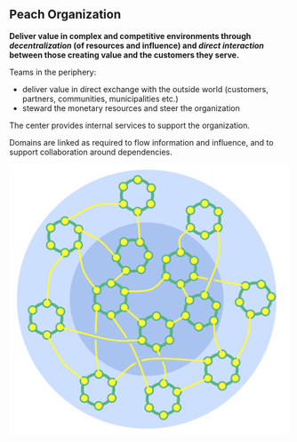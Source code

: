 ## Peach Organization

**Deliver value in complex and competitive environments through _decentralization_ (of resources and influence) and _direct interaction_ between those creating value and the customers they serve.**

Teams in the periphery:

-   deliver value in direct exchange with the outside world (customers, partners, communities, municipalities etc.) 
-   steward the monetary resources and steer the organization

The center provides internal services to support the organization.

Domains are linked as required to flow information and influence, and to support collaboration around dependencies.

![Peach Organization](img/structural-patterns/peach-organization.png)
